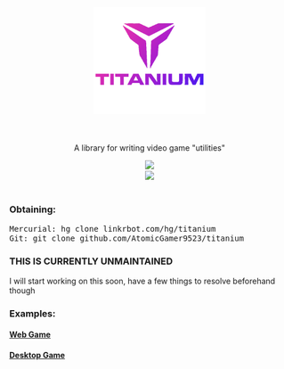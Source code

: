 <!-- 
MIT License

Copyright (c) 2022 AtomicGamer9523

Permission is hereby granted, free of charge, to any person obtaining a copy
of this software and associated documentation files (the "Software"), to deal
in the Software without restriction, including without limitation the rights
to use, copy, modify, merge, publish, distribute, sublicense, and/or sell
copies of the Software, and to permit persons to whom the Software is
furnished to do so, subject to the following conditions:

The above copyright notice and this permission notice shall be included in all
copies or substantial portions of the Software.

THE SOFTWARE IS PROVIDED "AS IS", WITHOUT WARRANTY OF ANY KIND, EXPRESS OR
IMPLIED, INCLUDING BUT NOT LIMITED TO THE WARRANTIES OF MERCHANTABILITY,
FITNESS FOR A PARTICULAR PURPOSE AND NONINFRINGEMENT. IN NO EVENT SHALL THE
AUTHORS OR COPYRIGHT HOLDERS BE LIABLE FOR ANY CLAIM, DAMAGES OR OTHER
LIABILITY, WHETHER IN AN ACTION OF CONTRACT, TORT OR OTHERWISE, ARISING FROM,
OUT OF OR IN CONNECTION WITH THE SOFTWARE OR THE USE OR OTHER DEALINGS IN THE
SOFTWARE.
-->
<p align="center"><img src="./titanium/assets/icon.png"alt="titanium-logo"style="width:40%;height:5%px;object-fit:cover;object-position:center -10px""/></p><h1 align="center"></h1><p align="center"style="">A library for writing video game "utilities"</p><div align="center"><a><img src="https://img.shields.io/github/license/AtomicGamer9523/Titanium?label=License&color=blue"></a><br><a href="https://www.github.com/AtomicGamer9523"><img src="https://img.shields.io/github/followers/atomicgamer9523?label=AtomicGamer9523%20(Me)&style=social"/></a></div><br><h3><b>Obtaining</b>:</h3><samp>Mercurial: </samp><kbd>hg clone linkrbot.com/hg/titanium</kbd><br><samp>Git: </samp><kbd>git clone github.com/AtomicGamer9523/titanium</kbd>

### **THIS IS CURRENTLY UNMAINTAINED**

I will start working on this soon, have a few things to resolve beforehand though

### **Examples**:
#### [Web Game](./examples/web/main.rs)
#### [Desktop Game](./examples/desktop/main.rs)
